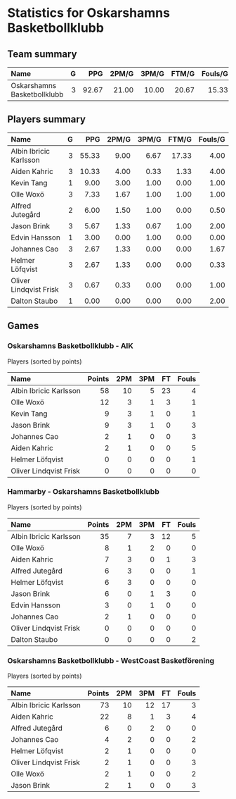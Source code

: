 # Statistics for Oskarshamns Basketbollklubb

## Team summary

| Name | G | PPG | 2PM/G | 3PM/G | FTM/G | Fouls/G |
|:-----|--:|----:|------:|------:|------:|--------:|
| Oskarshamns Basketbollklubb | 3 | 92.67 | 21.00 | 10.00 | 20.67 | 15.33 |

## Players summary

| Name | G | PPG | 2PM/G | 3PM/G | FTM/G | Fouls/G |
|:-----|--:|----:|------:|------:|------:|--------:|
| Albin Ibricic Karlsson | 3 | 55.33 | 9.00 | 6.67 | 17.33 | 4.00 |
| Aiden Kahric | 3 | 10.33 | 4.00 | 0.33 | 1.33 | 4.00 |
| Kevin Tang | 1 | 9.00 | 3.00 | 1.00 | 0.00 | 1.00 |
| Olle Woxö | 3 | 7.33 | 1.67 | 1.00 | 1.00 | 1.00 |
| Alfred Jutegård | 2 | 6.00 | 1.50 | 1.00 | 0.00 | 0.50 |
| Jason Brink | 3 | 5.67 | 1.33 | 0.67 | 1.00 | 2.00 |
| Edvin Hansson | 1 | 3.00 | 0.00 | 1.00 | 0.00 | 0.00 |
| Johannes Cao | 3 | 2.67 | 1.33 | 0.00 | 0.00 | 1.67 |
| Helmer Löfqvist | 3 | 2.67 | 1.33 | 0.00 | 0.00 | 0.33 |
| Oliver Lindqvist Frisk | 3 | 0.67 | 0.33 | 0.00 | 0.00 | 1.00 |
| Dalton Staubo | 1 | 0.00 | 0.00 | 0.00 | 0.00 | 2.00 |

## Games

### Oskarshamns Basketbollklubb - AIK

Players (sorted by points)

| Name | Points | 2PM | 3PM | FT | Fouls |
|:-----|-------:|----:|----:|---:|------:|
| Albin Ibricic Karlsson | 58 | 10 |  5 | 23 |  4 |
| Olle Woxö | 12 |  3 |  1 |  3 |  1 |
| Kevin Tang |  9 |  3 |  1 |  0 |  1 |
| Jason Brink |  9 |  3 |  1 |  0 |  3 |
| Johannes Cao |  2 |  1 |  0 |  0 |  3 |
| Aiden Kahric |  2 |  1 |  0 |  0 |  5 |
| Helmer Löfqvist |  0 |  0 |  0 |  0 |  1 |
| Oliver Lindqvist Frisk |  0 |  0 |  0 |  0 |  0 |

### Hammarby - Oskarshamns Basketbollklubb

Players (sorted by points)

| Name | Points | 2PM | 3PM | FT | Fouls |
|:-----|-------:|----:|----:|---:|------:|
| Albin Ibricic Karlsson | 35 |  7 |  3 | 12 |  5 |
| Olle Woxö |  8 |  1 |  2 |  0 |  0 |
| Aiden Kahric |  7 |  3 |  0 |  1 |  3 |
| Alfred Jutegård |  6 |  3 |  0 |  0 |  1 |
| Helmer Löfqvist |  6 |  3 |  0 |  0 |  0 |
| Jason Brink |  6 |  0 |  1 |  3 |  0 |
| Edvin Hansson |  3 |  0 |  1 |  0 |  0 |
| Johannes Cao |  2 |  1 |  0 |  0 |  0 |
| Oliver Lindqvist Frisk |  0 |  0 |  0 |  0 |  0 |
| Dalton Staubo |  0 |  0 |  0 |  0 |  2 |

### Oskarshamns Basketbollklubb - WestCoast Basketförening

Players (sorted by points)

| Name | Points | 2PM | 3PM | FT | Fouls |
|:-----|-------:|----:|----:|---:|------:|
| Albin Ibricic Karlsson | 73 | 10 | 12 | 17 |  3 |
| Aiden Kahric | 22 |  8 |  1 |  3 |  4 |
| Alfred Jutegård |  6 |  0 |  2 |  0 |  0 |
| Johannes Cao |  4 |  2 |  0 |  0 |  2 |
| Helmer Löfqvist |  2 |  1 |  0 |  0 |  0 |
| Oliver Lindqvist Frisk |  2 |  1 |  0 |  0 |  3 |
| Olle Woxö |  2 |  1 |  0 |  0 |  2 |
| Jason Brink |  2 |  1 |  0 |  0 |  3 |

